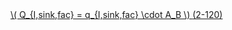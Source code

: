 <a href="/eco2_guide_center/1.%20ECO2%20Logic%20Guide/Hee1_Equation_List.html" class="equation-link" target="_blank" rel="noopener noreferrer">
  \( Q_{I,sink,fac} = q_{I,sink,fac} \cdot A_B \) <span class="eq-number">(2-120)</span>
</a>
